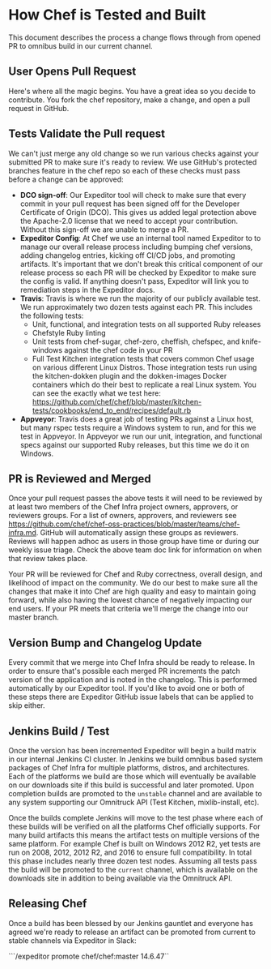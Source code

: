 # How Chef is Tested and Built

This document describes the process a change flows through from opened PR to omnibus build in our current channel.

## User Opens Pull Request

Here's where all the magic begins. You have a great idea so you decide to contribute. You fork the chef repository, make a change, and open a pull request in GitHub.

## Tests Validate the Pull request

We can't just merge any old change so we run various checks against your submitted PR to make sure it's ready to review. We use GitHub's protected branches feature in the chef repo so each of these checks must pass before a change can be approved:
  - **DCO sign-off**: Our Expeditor tool will check to make sure that every commit in your pull request has been signed off for the Developer Certificate of Origin (DCO). This gives us added legal protection above the Apache-2.0 license that we need to accept your contribution. Without this sign-off we are unable to merge a PR.
  - **Expeditor Config**: At Chef we use an internal tool named Expeditor to to manage our overall release process including bumping chef versions, adding changelog entries, kicking off CI/CD jobs, and promoting artifacts. It's important that we don't break this critical component of our release process so each PR will be checked by Expeditor to make sure the config is valid. If anything doesn't pass, Expeditor will link you to remediation steps in the Expeditor docs.
  - **Travis**: Travis is where we run the majority of our publicly available test. We run approximately two dozen tests against each PR. This includes the following tests:
    -  Unit, functional, and integration tests on all supported Ruby releases
    -  Chefstyle Ruby linting
    -  Unit tests from chef-sugar, chef-zero, cheffish, chefspec, and knife-windows against the chef code in your PR
    -  Full Test Kitchen integration tests that covers common Chef usage on various different Linux Distros. Those integration tests run using the kitchen-dokken plugin and the dokken-images Docker containers which do their best to replicate a real Linux system. You can see the exactly what we test here: https://github.com/chef/chef/blob/master/kitchen-tests/cookbooks/end_to_end/recipes/default.rb
  - **Appveyor**: Travis does a great job of testing PRs against a Linux host, but many rspec tests require a Windows system to run, and for this we test in Appveyor. In Appveyor we run our unit, integration, and functional specs against our supported Ruby releases, but this time we do it on Windows.

## PR is Reviewed and Merged

Once your pull request passes the above tests it will need to be reviewed by at least two members of the Chef Infra project owners, approvers, or reviewers groups. For a list of owners, approvers, and reviewers see https://github.com/chef/chef-oss-practices/blob/master/teams/chef-infra.md. GitHub will automatically assign these groups as reviewers. Reviews will happen adhoc as users in those group have time or during our weekly issue triage. Check the above team doc link for information on when that review takes place.

Your PR will be reviewed for Chef and Ruby correctness, overall design, and likelihood of impact on the community. We do our best to make sure all the changes that make it into Chef are high quality and easy to maintain going forward, while also having the lowest chance of negatively impacting our end users. If your PR meets that criteria we'll merge the change into our master branch.

## Version Bump and Changelog Update

Every commit that we merge into Chef Infra should be ready to release. In order to ensure that's possible each merged PR increments the patch version of the application and is noted in the changelog. This is performed automatically by our Expeditor tool. If you'd like to avoid one or both of these steps there are Expeditor GitHub issue labels that can be applied to skip either.

## Jenkins Build / Test

Once the version has been incremented Expeditor will begin a build matrix in our internal Jenkins CI cluster. In Jenkins we build omnibus based system packages of Chef Infra for multiple platforms, distros, and architectures. Each of the platforms we build are those which will eventually be available on our downloads site if this build is successful and later promoted. Upon completion builds are promoted to the `unstable` channel and are available to any system supporting our Omnitruck API (Test Kitchen, mixlib-install, etc).

Once the builds complete Jenkins will move to the test phase where each of these builds will be verified on all the platforms Chef officially supports. For many build artifacts this means the artifact tests on multiple versions of the same platform. For example Chef is built on Windows 2012 R2, yet tests are run on 2008, 2012, 2012 R2, and 2016 to ensure full compatibility. In total this phase includes nearly three dozen test nodes. Assuming all tests pass the build will be promoted to the `current` channel, which is available on the downloads site in addition to being available via the Omnitruck API.

## Releasing Chef

Once a build has been blessed by our Jenkins gauntlet and everyone has agreed we're ready to release an artifact can be promoted from current to stable channels via Expeditor in Slack:

```/expeditor promote chef/chef:master 14.6.47``
